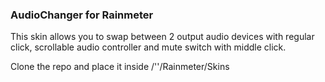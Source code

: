 ### AudioChanger for Rainmeter

This skin allows you to swap between 2 output audio devices with regular click, scrollable audio controller and mute switch with middle click.

Clone the repo and place it inside /'<path-to-rainmeter>'/Rainmeter/Skins
